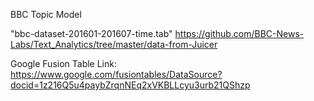 BBC Topic Model

"bbc-dataset-201601-201607-time.tab"
https://github.com/BBC-News-Labs/Text_Analytics/tree/master/data-from-Juicer

Google Fusion Table Link:
https://www.google.com/fusiontables/DataSource?docid=1z216Q5u4paybZrqnNEq2xVKBLLcyu3urb21QShzp
